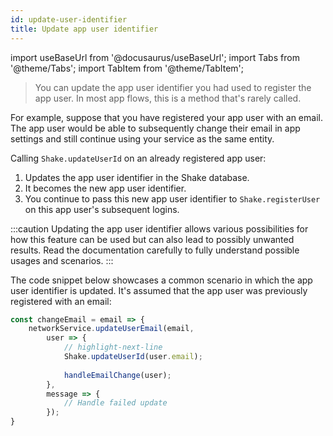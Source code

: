 ```yaml
---
id: update-user-identifier
title: Update app user identifier
---
```

import useBaseUrl from '@docusaurus/useBaseUrl';
import Tabs from '@theme/Tabs';
import TabItem from '@theme/TabItem';

>You can update the app user identifier you had used to register the app user. In most app flows, this is a method that's rarely called.

For example, suppose that you have registered your app user with an email.
The app user would be able to subsequently change their email in app settings and still continue using your service as the same entity.

Calling `Shake.updateUserId` on an already registered app user:
1. Updates the app user identifier in the Shake database.
1. It becomes the new app user identifier.
1. You continue to pass this new app user identifier to `Shake.registerUser` on this app user's subsequent logins.

:::caution
Updating the app user identifier allows various possibilities for how this feature can be used
but can also lead to possibly unwanted results.
Read the documentation carefully to fully understand possible usages and scenarios.
:::

The code snippet below showcases a common scenario in which the app user identifier is updated.
It's assumed that the app user was previously registered with an email:

```javascript title="App.js"
const changeEmail = email => {
    networkService.updateUserEmail(email,
        user => {
            // highlight-next-line
            Shake.updateUserId(user.email);
            
            handleEmailChange(user);
        },
        message => {
            // Handle failed update
        });
}
```
